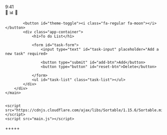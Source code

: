 <!DOCTYPE html>
<html lang="en">
<head>
    <meta charset="UTF-8">
    <meta name="viewport" content="width=device-width, initial-scale=1.0">
    <title>Document</title>
    <link rel="stylesheet" href="style.css">
    <link rel="stylesheet" href="https://cdnjs.cloudflare.com/ajax/libs/font-awesome/6.7.1/css/all.min.css">
</head>
<body>
    <main>
        <div class="iphone">
            <div class="notch"></div>
            <div class="status-bar">
                <span class="time">9:41</span>
                <div class="icons">
                    <span>📶</span>
                    <span>📊</span>
                    <span>🔋</span>
                </div>
            </div>

            <button id="theme-toggle"><i class="fa-regular fa-moon"></i></button>
            <div class="app-container">
                <h1>To do List</h1>

                <form id="task-form">
                    <input type="text" id="task-input" placeholder="Add a new task" required>
                    
                    <button type="submit" id="add-btn">Add</button>
                    <button type="button" id="reset-btn">Delete</button>
                    
                </form>
                <ul id="task-list" class="task-list"></ul>
            </div>
        </div>
    </main>


    <script src="https://cdnjs.cloudflare.com/ajax/libs/Sortable/1.15.6/Sortable.min.js"></script>
    <script src="main.js"></script>
</body>
</html>+++++

